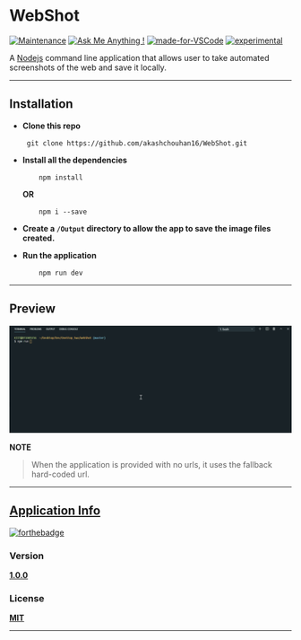 # WebShot

[![Maintenance](https://img.shields.io/badge/Maintained%3F-yes-green.svg)](https://GitHub.com/Naereen/StrapDown.js/graphs/commit-activity)
[![Ask Me Anything !](https://img.shields.io/badge/Ask%20me-anything-1abc9c.svg)](https://GitHub.com/Naereen/ama)
[![made-for-VSCode](https://img.shields.io/badge/Made%20for-VSCode-1f425f.svg)](https://code.visualstudio.com/)
[![experimental](http://badges.github.io/stability-badges/dist/experimental.svg)](http://github.com/badges/stability-badges)

A [Nodejs](https://nodejs.org/en/docs/ "Open Node.js docs") command line application that allows user to take automated screenshots of the web and save it locally.

---

## Installation

- **Clone this repo**

  ```
   git clone https://github.com/akashchouhan16/WebShot.git
  ```

- **Install all the dependencies**
  ```
      npm install
  ```
  **OR**
  ```
      npm i --save
  ```
- **Create a `/Output` directory to allow the app to save the image files created.**

- **Run the application**
  ```
      npm run dev
  ```

---

## Preview

![Application Preview](./preview/appPreview.gif)

**NOTE**

> When the application is provided with no urls, it uses the fallback hard-coded url.

---

## [Application Info](https://github.com/akashchouhan16/WebShot "WebShot")

[![forthebadge](https://forthebadge.com/images/badges/cc-0.svg)](https://forthebadge.com)

### Version

**[1.0.0](https://github.com/akashchouhan16/WebShot "Version")**

### License

**[MIT](https://github.com/akashchouhan16/WebShot/blob/master/LICENSE "MIT LICENSE")**

---
